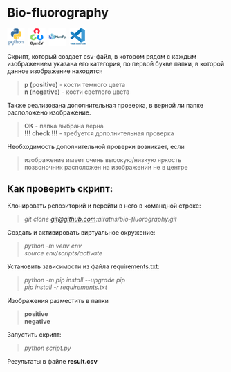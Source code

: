 # Bio-fluorography

<img src="https://github.com/devicons/devicon/blob/master/icons/python/python-original-wordmark.svg" title="HTML5" alt="HTML" width="40" height="40"/>&nbsp;
<img src="https://github.com/devicons/devicon/blob/master/icons/opencv/opencv-original-wordmark.svg" title="HTML5" alt="HTML" width="40" height="40"/>&nbsp;
<img src="https://github.com/devicons/devicon/blob/master/icons/numpy/numpy-original-wordmark.svg" title="HTML5" alt="HTML" width="40" height="40"/>&nbsp;
<img src="https://github.com/devicons/devicon/blob/master/icons/vscode/vscode-original-wordmark.svg" title="HTML5" alt="HTML" width="40" height="40"/>&nbsp;

Скрипт, который создает csv-файл, в котором рядом с каждым изображением указана его категория, по первой букве папки, в которой данное изображение находится

>**p (positive)** - кости темного цвета \
>**n (negative)** - кости светлого цвета

Также реализована дополнительная проверка, в верной ли папке расположено изображение. 

>**OK** - папка выбрана верна \
>**!!! check !!!** - требуется дополнительная проверка

Необходимость дополнительной проверки возникает, если

> изображение имеет очень высокую/низкую яркость \
> позвоночник расположен на изображении не в центре

## **Как проверить скрипт:**

Клонировать репозиторий и перейти в него в командной строке:

>*git clone git@github.com:airatns/bio-fluorography.git*

Cоздать и активировать виртуальное окружение:

>*python -m venv env* \
>*source env/scripts/activate*

Установить зависимости из файла requirements.txt:

>*python -m pip install --upgrade pip* \
>*pip install -r requirements.txt*

Изображения разместить в папки 

>**positive** \
>**negative**

Запустить скрипт:

>*python script.py*

Результаты в файле **result.csv**
